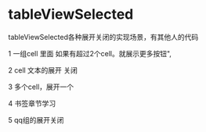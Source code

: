 # tableViewSelected

tableViewSelected各种展开关闭的实现场景，有其他人的代码

1 一组cell 里面 如果有超过2个cell。就展示更多按钮",

2 cell 文本的展开 关闭

3 多个cell，展开一个

4 书签章节学习

5 qq组的展开关闭
